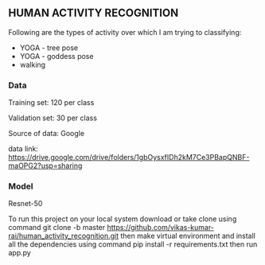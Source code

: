 ## HUMAN ACTIVITY RECOGNITION

Following are the types of activity over which I am trying to classifying:
-   YOGA  - tree pose
-   YOGA - goddess pose     
-   walking

### Data 

Training set: 120 per class

Validation set: 30 per class

Source of data: Google

data link: https://drive.google.com/drive/folders/1gbOysxfIDh2kM7Ce3PBapQNBF-maOPG2?usp=sharing


### Model
Resnet-50

 To run this project on your local system download or take clone using command
 git clone -b master https://github.com/vikas-kumar-rai/human_activity_recognition.git
 then make virtual environment and install all the dependencies using command
 pip install -r requirements.txt then run app.py
